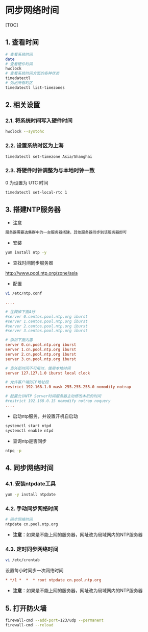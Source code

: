 # 同步网络时间

[TOC]

## 1. 查看时间

```sh
# 查看系统时间
date
# 查看硬件时间
hwclock
# 查看系统时间方面的各种状态
timedatectl
# 列出所有时区
timedatectl list-timezones
```

## 2. 相关设置

### 2.1. 将系统时间写入硬件时间

```sh
hwclock --systohc
```

### 2.2. 设置系统时区为上海

```sh
timedatectl set-timezone Asia/Shanghai
```

### 2.3. 将硬件时钟调整为与本地时钟一致

0 为设置为 UTC 时间

```sh
timedatectl set-local-rtc 1
```

## 3. 搭建NTP服务器

- 注意

```sh
服务器需要选集群中的一台服务器搭建，其他服务器同步到该服务器即可
```

- 安装

```sh
yum install ntp -y
```

- 查找时间同步服务器

<http://www.pool.ntp.org/zone/asia>

- 配置

```sh
vi /etc/ntp.conf
```

```ini
....

# 注释掉下面4行
#server 0.centos.pool.ntp.org iburst
#server 1.centos.pool.ntp.org iburst
#server 2.centos.pool.ntp.org iburst
#server 3.centos.pool.ntp.org iburst

# 添加下面内容
server 0.cn.pool.ntp.org iburst
server 1.cn.pool.ntp.org iburst
server 2.cn.pool.ntp.org iburst
server 3.cn.pool.ntp.org iburst

# 当外部时间不可用时，使用本地时间
server 127.127.1.0 iburst local clock

# 允许客户端的IP地址段
restrict 192.168.1.0 mask 255.255.255.0 nomodify notrap

# 配置允许NTP Server时间服务器主动修改本机的时间
#restrict 192.168.0.15 nomodify notrap noquery
....
```

- 启动ntp服务，并设置开机自启动

```sh
systemctl start ntpd
systemctl enable ntpd
```

- 查询ntp是否同步

```sh
ntpq -p
```

## 4. 同步网络时间

### 4.1. 安装ntpdate工具

```sh
yum -y install ntpdate
```

### 4.2. 手动同步网络时间

```sh
# 同步网络时间
ntpdate cn.pool.ntp.org
```

- **注意**：如果是不能上网的服务器，网址改为局域网内的NTP服务器

### 4.3. 定时同步网络时间

```sh
vi /etc/crontab
```

设置每小时同步一次网络时间

```ini
* */1 *  *  * root ntpdate cn.pool.ntp.org
```

- **注意**：如果是不能上网的服务器，网址改为局域网内的NTP服务器

## 5. 打开防火墙

```sh
firewall-cmd --add-port=123/udp --permanent
firewall-cmd --reload
```
